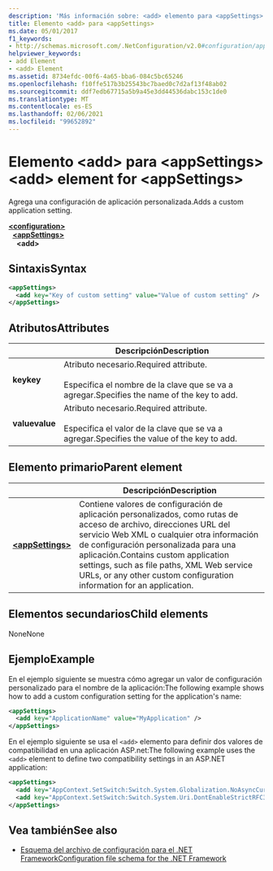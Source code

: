 ```yaml
---
description: 'Más información sobre: <add> elemento para <appSettings>'
title: Elemento <add> para <appSettings>
ms.date: 05/01/2017
f1_keywords:
- http://schemas.microsoft.com/.NetConfiguration/v2.0#configuration/appSettings/add
helpviewer_keywords:
- add Element
- <add> Element
ms.assetid: 8734efdc-00f6-4a65-bba6-084c5bc65246
ms.openlocfilehash: f10ffe517b3b25543bc7baed0c7d2af13f48ab02
ms.sourcegitcommit: ddf7edb67715a5b9a45e3dd44536dabc153c1de0
ms.translationtype: MT
ms.contentlocale: es-ES
ms.lasthandoff: 02/06/2021
ms.locfileid: "99652892"
---
```

# <a name="add-element-for-appsettings"></a><span data-ttu-id="cc3aa-103">Elemento \<add> para \<appSettings></span><span class="sxs-lookup"><span data-stu-id="cc3aa-103">\<add> element for \<appSettings></span></span>

<span data-ttu-id="cc3aa-104">Agrega una configuración de aplicación personalizada.</span><span class="sxs-lookup"><span data-stu-id="cc3aa-104">Adds a custom application setting.</span></span>

[**\<configuration>**](../configuration-element.md)\
&nbsp;&nbsp;[**\<appSettings>**](appsettings-element-for-configuration.md)\
&nbsp;&nbsp;&nbsp;&nbsp;**\<add>**

## <a name="syntax"></a><span data-ttu-id="cc3aa-105">Sintaxis</span><span class="sxs-lookup"><span data-stu-id="cc3aa-105">Syntax</span></span>

```xml
<appSettings>
  <add key="Key of custom setting" value="Value of custom setting" />
</appSettings>
```

## <a name="attributes"></a><span data-ttu-id="cc3aa-106">Atributos</span><span class="sxs-lookup"><span data-stu-id="cc3aa-106">Attributes</span></span>

|           | <span data-ttu-id="cc3aa-107">Descripción</span><span class="sxs-lookup"><span data-stu-id="cc3aa-107">Description</span></span> |
| --------- | ----------- |
| <span data-ttu-id="cc3aa-108">**key**</span><span class="sxs-lookup"><span data-stu-id="cc3aa-108">**key**</span></span>   | <span data-ttu-id="cc3aa-109">Atributo necesario.</span><span class="sxs-lookup"><span data-stu-id="cc3aa-109">Required attribute.</span></span><br><br><span data-ttu-id="cc3aa-110">Especifica el nombre de la clave que se va a agregar.</span><span class="sxs-lookup"><span data-stu-id="cc3aa-110">Specifies the name of the key to add.</span></span> |
| <span data-ttu-id="cc3aa-111">**value**</span><span class="sxs-lookup"><span data-stu-id="cc3aa-111">**value**</span></span> | <span data-ttu-id="cc3aa-112">Atributo necesario.</span><span class="sxs-lookup"><span data-stu-id="cc3aa-112">Required attribute.</span></span><br><br><span data-ttu-id="cc3aa-113">Especifica el valor de la clave que se va a agregar.</span><span class="sxs-lookup"><span data-stu-id="cc3aa-113">Specifies the value of the key to add.</span></span> |

## <a name="parent-element"></a><span data-ttu-id="cc3aa-114">Elemento primario</span><span class="sxs-lookup"><span data-stu-id="cc3aa-114">Parent element</span></span>

|     | <span data-ttu-id="cc3aa-115">Descripción</span><span class="sxs-lookup"><span data-stu-id="cc3aa-115">Description</span></span> |
| --- | ----------- |
| [**\<appSettings>**](appsettings-element-for-configuration.md) | <span data-ttu-id="cc3aa-116">Contiene valores de configuración de aplicación personalizados, como rutas de acceso de archivo, direcciones URL del servicio Web XML o cualquier otra información de configuración personalizada para una aplicación.</span><span class="sxs-lookup"><span data-stu-id="cc3aa-116">Contains custom application settings, such as file paths, XML Web service URLs, or any other custom configuration information for an application.</span></span> |

## <a name="child-elements"></a><span data-ttu-id="cc3aa-117">Elementos secundarios</span><span class="sxs-lookup"><span data-stu-id="cc3aa-117">Child elements</span></span>

<span data-ttu-id="cc3aa-118">None</span><span class="sxs-lookup"><span data-stu-id="cc3aa-118">None</span></span>

## <a name="example"></a><span data-ttu-id="cc3aa-119">Ejemplo</span><span class="sxs-lookup"><span data-stu-id="cc3aa-119">Example</span></span>

<span data-ttu-id="cc3aa-120">En el ejemplo siguiente se muestra cómo agregar un valor de configuración personalizado para el nombre de la aplicación:</span><span class="sxs-lookup"><span data-stu-id="cc3aa-120">The following example shows how to add a custom configuration setting for the application's name:</span></span>

```xml
<appSettings>
  <add key="ApplicationName" value="MyApplication" />
</appSettings>
```

<span data-ttu-id="cc3aa-121">En el ejemplo siguiente se usa el `<add>` elemento para definir dos valores de compatibilidad en una aplicación ASP.net:</span><span class="sxs-lookup"><span data-stu-id="cc3aa-121">The following example uses the `<add>` element to define two compatibility settings in an ASP.NET application:</span></span>

```xml
<appSettings>
  <add key="AppContext.SetSwitch:Switch.System.Globalization.NoAsyncCurrentCulture" value="true" />
  <add key="AppContext.SetSwitch:Switch.System.Uri.DontEnableStrictRFC3986ReservedCharacterSets" value="true" />
</appSettings>
```

## <a name="see-also"></a><span data-ttu-id="cc3aa-122">Vea también</span><span class="sxs-lookup"><span data-stu-id="cc3aa-122">See also</span></span>

- [<span data-ttu-id="cc3aa-123">Esquema del archivo de configuración para el .NET Framework</span><span class="sxs-lookup"><span data-stu-id="cc3aa-123">Configuration file schema for the .NET Framework</span></span>](../index.md)
